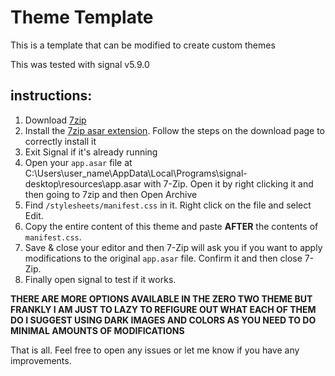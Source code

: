 # Theme Template

This is a template that can be modified to create custom themes

This was tested with signal v5.9.0

## instructions:

1. Download [7zip](https://www.7-zip.org/)
2. Install the [7zip asar extension](https://www.tc4shell.com/en/7zip/asar/). Follow the steps on the download page to correctly install it
3. Exit Signal if it's already running
4. Open your `app.asar` file at C:\Users\user_name\AppData\Local\Programs\signal-desktop\resources\app.asar with 7-Zip. Open it by right clicking it and then going to 7zip and then Open Archive
5. Find `/stylesheets/manifest.css` in it. Right click on the file and select Edit.
6. Copy the entire content of this theme and paste **AFTER** the contents of `manifest.css`.
7. Save & close your editor and then 7-Zip will ask you if you want to apply modifications to the original `app.asar` file. Confirm it and then close 7-Zip.
8. Finally open signal to test if it works.

**THERE ARE MORE OPTIONS AVAILABLE IN THE ZERO TWO THEME BUT FRANKLY I AM JUST TO LAZY TO REFIGURE OUT WHAT EACH OF THEM DO
I SUGGEST USING DARK IMAGES AND COLORS AS YOU NEED TO DO MINIMAL AMOUNTS OF MODIFICATIONS**

That is all. Feel free to open any issues or let me know if you have any improvements.
